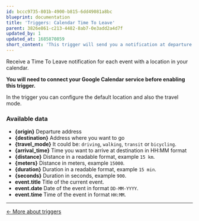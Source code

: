 ```yaml
---
id: bccc9735-801b-4900-b815-6dd49081a8bc
blueprint: documentation
title: 'Triggers: Calendar Time To Leave'
parent: 3826e861-c213-4482-8ab7-0e3add2a4d7f
updated_by: 1
updated_at: 1685870859
short_content: 'This trigger will send you a notification at departure time so that you arrive on time to all the events in your calendar.'
---
```

Receive a Time To Leave notification for each event with a location in your calendar.

**You will need to connect your Google Calendar service before enabling this trigger.**

In the trigger you can configure the default location and also the travel mode.

### Available data

- **{origin}** Departure address
- **{destination}** Address where you want to go
- **{travel_mode}** It could be: `driving`, `walking`, `transit` or `bicycling`.
- **{arrival_time}** Time you want to arrive at destination in HH:MM format 
- **{distance}** Distance in a readable format, example `15 km`.
- **{meters}** Distance in meters, example `15000`.
- **{duration}** Duration in a readable format, example `15 min`.
- **{seconds}** Duration in seconds, example `900`.
- **event.title** Title of the current event.
- **event.date** Date of the event in format `DD-MM-YYYY`.
- **event.time** Time of the event in format `HH:MM`.

---

[← More about triggers](/documentation/triggers/)